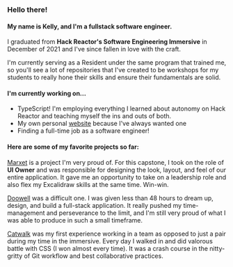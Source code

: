 ### Hello there!

#### My name is Kelly, and I'm a fullstack software engineer.
I graduated from **Hack Reactor's Software Engineering Immersive** in December of 2021 and I've since fallen in love with the craft.

I'm currently serving as a Resident under the same program that trained me, so you'll see a lot of repositories that I've created to be workshops for my students to really hone their skills and ensure their fundamentals are solid.

#### I'm currently working on...
- TypeScript! I'm employing everything I learned about autonomy on Hack Reactor and teaching myself the ins and outs of both.
- My own personal [website](https://github.com/kellytso04/dot-io) because I've always wanted one
- Finding a full-time job as a software engineer! 

#### Here are some of my favorite projects so far:
[Marxet](https://github.com/kellytso04/marxet) is a project I'm very proud of. For this capstone, I took on the role of **UI Owner** and was responsible for designing the look, layout, and feel of our entire application. It gave me an opportunity to take on a leadership role and also flex my Excalidraw skills at the same time. Win-win.

[Doowell](https://github.com/kellytso04/doowell) was a difficult one. I was given less than 48 hours to dream up, design, and build a full-stack application. It really pushed my time-management and perseverance to the limit, and I'm still very proud of what I was able to produce in such a small timeframe.

[Catwalk](https://github.com/team-parakeet/catwalk) was my first experience working in a team as opposed to just a pair during my time in the immersive. Every day I walked in and did valorous battle with CSS (I won almost every time). It was a crash course in the nitty-gritty of Git workflow and best collaborative practices. 


<!--
**kellytso04/kellytso04** is a ✨ _special_ ✨ repository because its `README.md` (this file) appears on your GitHub profile.

Here are some ideas to get you started:

- 🔭 I’m currently working on ...
- 🌱 I’m currently learning ...
- 👯 I’m looking to collaborate on ...
- 🤔 I’m looking for help with ...
- 💬 Ask me about ...
- 📫 How to reach me: ...
- 😄 Pronouns: ...
- ⚡ Fun fact: ...
-->
